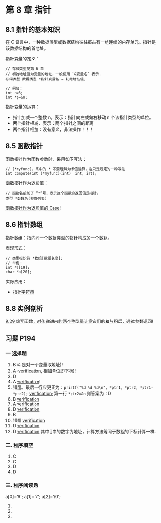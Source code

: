 # 第 8 章 指针

## 8.1 指针的基本知识

在 C 语言中，一种数据类型或数据结构往往都占有一组连续的内存单元。指针是该数据结构的首地址。

指针变量的定义：

```
// 存储类型见第 6 章
// 初始地址值为变量的地址，一般使用 `&变量名` 表示.
存储类型 数据类型 *指针变量名 = 初始地址值;

// 例如：
int n=6;
int *p=&n;
```

指针变量的运算：
- 指针加减一个整数 n，表示：指针向左或向右移动 n 个该指针类型的单位。
- 两个指针相减，表示：两个指针之间的距离
- 两个指针相加：没有意义，非法操作！！！

## 8.5 函数指针

函数指针作为函数参数时，采用如下写法：

```
// (*myfunc)，其中的 * 不要理解为求值运算，这只是规定的一种写法
int compute(int (*myfunc)(int), int, int);
```

函数指针作为返回值：

```
// 函数名前加了 “*”号，表示这个函数的返回值是指针。
类型 *函数名(参数列表)
```

[函数指针作为返回值的 Case](8.22.c)!

## 8.6 指针数组

指针数组：指向同一个数据类型的指针构成的一个数组。

表现形式：

```
// 类型标识符 *数组[数组长度];
// 举例：
int *a[19];
char *b[20]; 
```

实际应用：

- [指针字符串](8.22.c)

## 8.8 实例剖析

[8.29 编写函数，对传递进来的两个整型量计算它们的和与积后，通过参数返回](8.29.c)!

## 习题 P194

### 一 选择题

1. B (`&` 是对一个变量取地址)!
2. A ([verification](verification.1.2.c), 相加单位即下标)!
3. D
4. A [verification](verification.1.4.c)!
5. 错题。最后一行应更正为：`printf("%d %d %d\n", *ptr1, *ptr2, *ptr1-*ptr2);` [verification](verification.1.5,c); 第一行 `*ptr2=&n` 则答案为：D
6. B [verification](verification.1.6.c)
7. A [verification](verification.1.7.c)
8. D [verification](verification.1.8.c)
9. B 
10. 错题 [verification](verification.1.10.c)
11. D [verification](verification.1.11.c)
12. D [verification](verification.1.12.c) 其中[]中的数字为地址，计算方法等同于数组的下标计算一样.

### 二. 程序填空
1. C
2. C
3. D
4. D

### 三. 程序阅读题

a[0]='6';
a[1]='7';
a[2]='\0';




1. 
2. 
3. 